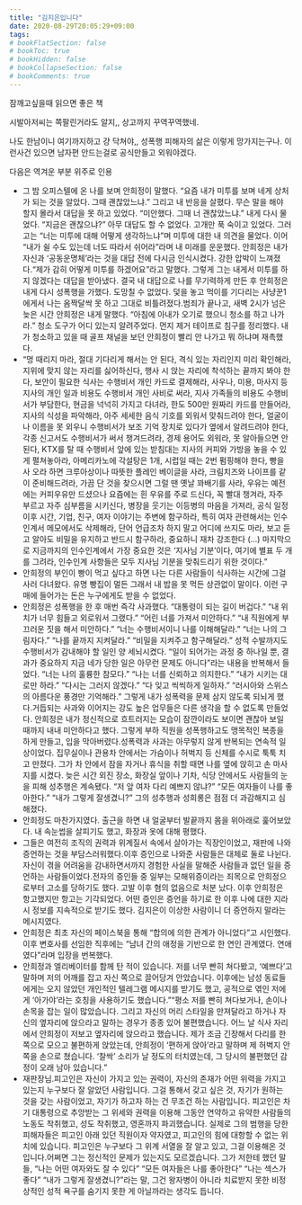 ```yaml
---
title: "김지은입니다"
date: 2020-08-29T20:05:29+09:00
tags:
# bookFlatSection: false
# bookToc: true
# bookHidden: false
# bookCollapseSection: false
# bookComments: true
---
```


잠깨고싶을때 읽으면 좋은 책

시발아저씨는 쪽팔린거라도 알지,, 상고까지 꾸역꾸역했네.

나도 한남이니 여기까지하고 걍 닥쳐야,, 성폭행 피해자의 삶은 이렇게 망가지는구나. 이런사건 있으면 남자편 안드는걸로 공식만들고 외워야겠다.



다음은 역겨운 부분 위주로 인용

- 그 밤 오피스텔에 온 나를 보며 안희정이 말했다. “요즘 내가 미투를 보며 네게 상처가 되는 것을 알았다. 그때 괜찮았느냐.” 그리고 내 반응을 살폈다. 무슨 말을 해야 할지 몰라서 대답을 못 하고 있었다. “미안했다. 그때 너 괜찮았느냐.” 내게 다시 물었다. “지금은 괜찮으냐?” 아무 대답도 할 수 없었다. 고개만 푹 숙이고 있었다. 그러고는 “너는 미투에 대해 어떻게 생각하느냐”며 미투에 대한 내 의견을 물었다. 이어 “내가 쉴 수도 있는데 너도 따라서 쉬어라”라며 내 미래를 운운했다. 안희정은 내가 자신과 ‘공동운명체’라는 것을 대답 전에 다시금 인식시켰다. 강한 압박이 느껴졌다.“제가 감히 어떻게 미투를 하겠어요”라고 말했다. 그렇게 그는 내게서 미투를 하지 않겠다는 대답을 받아냈다. 결국 내 대답으로 나를 무기력하게 만든 후 안희정은 내게 다시 성폭행을 가했다. 도망칠 수 없었다. 덫을 놓고 먹이를 기다리는 사냥꾼1에게서 나는 옴짝달싹 못 하고 그대로 비틀려졌다.범죄가 끝나고, 새벽 2시가 넘은 늦은 시간 안희정은 내게 말했다. “아침에 아내가 오기로 했으니 청소를 하고 나가라.” 청소 도구가 어디 있는지 알려주었다. 먼지 제거 테이프로 침구를 정리했다. 내가 청소하고 있을 때 골프 채널을 보던 안희정이 빨리 안 나가고 뭐 하냐며 재촉했다.
- “멍 때리지 마라, 절대 기다리게 해서는 안 된다, 격식 있는 자리인지 미리 확인해라, 지위에 맞지 않는 자리를 싫어하신다, 행사 시 앉는 자리에 착석하는 끝까지 봐야 한다, 보안이 필요한 식사는 수행비서 개인 카드로 결제해라, 사우나, 미용, 마사지 등 지사의 개인 일과 비용도 수행비서 개인 사비로 써라, 지사 가족들의 비용도 수행비서가 부담한다, 현금을 넉넉히 가지고 다녀라, 한도 500만 원짜리 카드를 만들어라, 지사의 식성을 파악해라, 아주 세세한 음식 기호를 외워서 맞춰드려야 한다, 얼굴이나 이름을 못 외우니 수행비서가 보조 기억 장치로 있다가 옆에서 알려드려야 한다, 각종 신고서도 수행비서가 써서 챙겨드려라, 경제 용어도 외워라, 못 알아들으면 안 된다, KTX를 탈 때 수행비서 앞에 있는 받침대는 지사의 커피와 가방을 놓을 수 있게 펼쳐놓아라, 아메리카노에 각설탕은 1개, 시럽일 때는 2번 펌핑해야 한다, 빵을 사 오라 하면 크루아상이나 따뜻한 플레인 베이글을 사라, 크림치즈와 나이프를 같이 준비해드려라, 가끔 단 것을 찾으시면 그럴 땐 옛날 꽈배기를 사라, 우유는 예전에는 커피우유만 드셨으나 요즘에는 흰 우유를 주로 드신다, 꼭 빨대 챙겨라, 자주 부르고 자주 심부름을 시키신다, 병장을 웃기는 이등병의 마음을 가져라, 공식 일정 이후 시간, 기업, 친구, 여자 이야기는 주변에 함구하라, 특히 여자 관련해서는 인수인계서 메모에서도 삭제해라, 단어 언급조차 하지 말고 어디에 쓰지도 마라, 보고 듣고 알아도 비밀을 유지하고 반드시 함구하라, 중요하니 재차 강조한다 (…) 마지막으로 지금까지의 인수인계에서 가장 중요한 것은 ‘지사님 기분’이다, 여기에 별표 두 개를 그려라, 인수인계 사항들은 모두 지사님 기분을 맞춰드리기 위한 것이다.”
- 안희정의 부인이 빵이 먹고 싶다고 하면 나는 다른 사람들이 식사하는 시간에 그걸 사러 다녀왔다. 유명 빵집이 멀든 그래서 내 밥을 못 먹든 상관없이 말이다. 이런 구매에 들어가는 돈은 누구에게도 받을 수 없었다.
- 안희정은 성폭행을 한 후 매번 즉각 사과했다. “대통령이 되는 길이 버겁다.” “내 위치가 너무 힘들고 외로워서 그랬다.” “어린 너를 가져서 미안하다.” “내 직원에게 부끄러운 짓을 해서 미안하다.” “너는 수행비서이니 나를 이해해달라.” “너는 나의 그림자다.” “나를 끝까지 지켜달라.” “비밀을 지켜주고 함구해달라.” 성적 수발까지도 수행비서가 감내해야 할 일인 양 세뇌시켰다. “일이 되어가는 과정 중 하나일 뿐, 결과가 중요하지 지금 네가 당한 일은 아무런 문제도 아니다”라는 내용을 반복해서 들었다. “너는 나의 훌륭한 참모다.” “나는 너를 신뢰하고 의지한다.” “내가 시키는 대로만 하라.” “다시는 그러지 않겠다.” “다 잊고 씩씩하게 일하자.” “러시아와 스위스의 아름다운 풍경만 기억해라.” 그렇게 내가 성폭력을 문제 삼지 않도록 되뇌게 했다.거듭되는 사과와 이어지는 강도 높은 업무들은 다른 생각을 할 수 없도록 만들었다. 안희정은 내가 정신적으로 흐트러지는 모습이 잠깐이라도 보이면 괜찮아 보일 때까지 내내 미안하다고 했다. 그렇게 부하 직원을 성폭행하고도 맹목적인 복종을 하게 만들고, 입을 막아버렸다.성폭력과 사과는 아무렇지 않게 반복되는 연속적 일상이었다. 집무실이나 관용차 안에서는 가슴이나 허벅지 등 신체를 수시로 툭툭 치고 만졌다. 그가 차 안에서 잠을 자거나 휴식을 취할 때면 나를 옆에 앉히고 손 마사지를 시켰다. 늦은 시간 외진 장소, 화장실 앞이나 기차, 식당 안에서도 사람들의 눈을 피해 성추행은 계속됐다. “저 앞 여자 다리 예쁘지 않냐?” “모든 여자들이 나를 좋아한다.” “내가 그렇게 잘생겼니?” 그의 성추행과 성희롱은 점점 더 과감해지고 심해졌다.
- 안희정도 마찬가지였다. 출근을 하면 내 얼굴부터 발끝까지 몸을 위아래로 훑어보았다. 내 속눈썹을 살피기도 했고, 화장과 옷에 대해 평했다.
- 그들은 여전히 조직의 권력과 위계질서 속에서 살아가는 직장인이었고, 재판에 나와 증언하는 것을 부담스러워했다.이후 증인으로 나와준 사람들은 대체로 둘로 나뉜다. 자신이 겪을 어려움을 감내하면서까지 경험한 사실을 말해준 사람들과 없던 일을 증언하는 사람들이었다.전자의 증인들 중 일부는 모해위증이라는 죄목으로 안희정으로부터 고소를 당하기도 했다. 고발 이후 혐의 없음으로 처분 났다. 이후 안희정은 항고했지만 항고는 기각되었다. 어떤 증인은 증언을 하기로 한 이후 나에 대한 지라시 정보를 지속적으로 받기도 했다. 김지은이 이상한 사람이니 더 증언하지 말라는 메시지였다.
- 안희정은 최초 자신의 페이스북을 통해 “합의에 의한 관계가 아니었다”고 시인했다. 이후 변호사를 선임한 직후에는 “남녀 간의 애정을 기반으로 한 연인 관계였다. 연애였다”라며 입장을 번복했다.
- 안희정과 엘리베이터를 함께 탄 적이 있습니다. 저를 너무 빤히 쳐다봤고, ‘예쁘다’고 말하며 저의 어깨를 잡고 자신 쪽으로 끌어당겨 안았습니다. 이후에는 남성 동료들에게는 오지 않았던 개인적인 텔레그램 메시지를 받기도 했고, 공적으로 엮인 저에게 ‘아가야’라는 호칭을 사용하기도 했습니다.”“평소 저를 빤히 쳐다보거나, 손이나 손목을 잡는 일이 많았습니다. 그리고 자신의 머리 스타일을 만져달라고 하거나 자신의 옆자리에 앉으라고 말하는 경우가 종종 있어 불편했습니다. 어느 날 식사 자리에서 안희정이 저보고 옆자리에 앉으라고 했습니다. 제가 조금 긴장해서 다리를 한쪽으로 모으고 불편하게 앉았는데, 안희정이 ‘편하게 앉아’라고 말하며 제 허벅지 안쪽을 손으로 쳤습니다. ‘찰싹’ 소리가 날 정도의 터치였는데, 그 당시의 불편했던 감정이 오래 남아 있습니다.”
- 재판장님.피고인은 자신이 가지고 있는 권력이, 자신의 존재가 어떤 위력을 가지고 있는지 누구보다 잘 알았던 사람입니다. 그걸 통해서 갖고 싶은 것, 자기가 원하는 것을 갖는 사람이었고, 자기가 하고자 하는 건 무조건 하는 사람입니다. 피고인은 차기 대통령으로 추앙받는 그 위세와 권력을 이용해 그동안 연약하고 유약한 사람들의 노동도 착취했고, 성도 착취했고, 영혼까지 파괴했습니다. 실제로 그의 범행을 당한 피해자들은 피고인 아래 있던 직원이자 약자였고, 피고인의 힘에 대항할 수 없는 위치에 있습니다. 피고인은 누구보다 그 위계 서열을 잘 알고 있고, 그걸 이용해온 것입니다.어쩌면 그는 정신적인 문제가 있는지도 모르겠습니다. 그가 저한테 했던 말들, “나는 어떤 여자와도 잘 수 있다” “모든 여자들은 나를 좋아한다” “나는 섹스가 좋다” “내가 그렇게 잘생겼니?”라는 말, 그건 왕자병이 아니라 치료받지 못한 비정상적인 성적 욕구를 숨기지 못한 게 아닐까라는 생각도 듭니다.